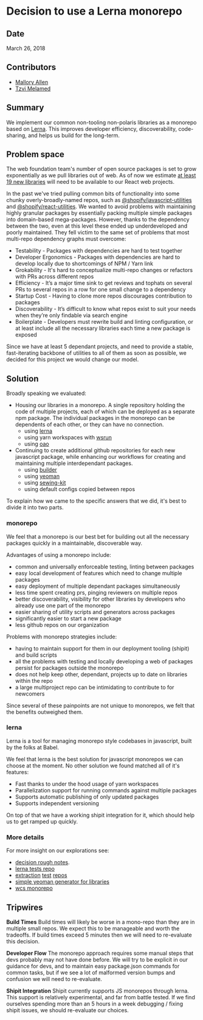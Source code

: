 # Decision to use a Lerna monorepo


## Date

March 26, 2018

## Contributors

- [Mallory Allen](https://github.com/TheMallen)
- [Tzvi Melamed](https://github.com/tzvipm)

## Summary

We implement our common non-tooling non-polaris libraries as a monorepo based on [Lerna](https://github.com/lerna/lerna). This improves developer efficiency, discoverability, code-sharing, and helps us build for the long-term.

## Problem space
The web foundation team's number of open source packages is set to grow exponentially as we pull libraries out of web. As of now we estimate [at least 19 new libraries](https://github.com/Shopify/web/projects/17) will need to be available to our React web projects.

In the past we've tried pulling common bits of functionality into some chunky overly-broadly-named repos, such as [@shopify/javascript-utilities](https://github.com/Shopify/javascript-utilities) and [@shopify/react-utilities](https://github.com/Shopify/react-utilities). We wanted to avoid problems with maintaining highly granular packages by essentially packing multiple simple packages into domain-based mega-packages. However, thanks to the dependency between the two, even at this level these ended up underdeveloped and poorly maintained. They fell victim to the same set of problems that most multi-repo dependency graphs must overcome:
- Testability - Packages with dependencies are hard to test together
- Developer Ergonomics - Packages with dependencies are hard to develop locally due to shortcomings of NPM / Yarn link
- Grokability - It's hard to conceptualize multi-repo changes or refactors with PRs across different repos
- Efficiency - It’s a major time sink to get reviews and tophats on several PRs to several repos in a row for one small change to a dependency
- Startup Cost - Having to clone more repos discourages contribution to packages
- Discoverability - It’s difficult to know what repos exist to suit your needs when they’re only findable via search engine
- Boilerplate - Developers must rewrite build and linting configuration, or at least include all the necessary libraries each time a new package is exposed

Since we have at least 5 dependant projects, and need to provide a stable, fast-iterating backbone of utilities to all of them as soon as possible, we decided for this project we would change our model.

## Solution
Broadly speaking we evaluated:
- Housing our libraries in a monorepo. A single repository holding the code of multiple projects, each of which can be deployed as a separate npm package. The individual packages in the monorepo can be dependents of each other, or they can have no connection.
  - using [lerna](https://github.com/lerna/lerna)
  - using yarn workspaces with [wsrun](https://github.com/whoeverest/wsrun)
  - using [oao](https://github.com/guigrpa/oao)
- Continuing to create additional github repositories for each new javascript package, while enhancing our workflows for creating and maintaining multiple interdependant packages.
  - using [builder](http://formidable.com/open-source/builder/)
  - using [yeoman](http://yeoman.io/)
  - using [sewing-kit](https://github.com/Shopify/sewing-kit)
  - using default configs copied between repos

To explain how we came to the specific answers that we did, it's best to divide it into two parts.

### monorepo
We feel that a monorepo is our best bet for building out all the necessary packages quickly in a maintainable, discoverable way.

Advantages of using a monorepo include:
  - common and universally enforceable testing, linting between packages
  - easy local development of features which need to change multiple packages
  - easy deployment of multiple dependant packages simultaneously
  - less time spent creating prs, pinging reviewers on multiple repos
  - better discoverability, visibility for other libraries by developers who already use one part of the monorepo
  - easier sharing of utility scripts and generators across packages
  - significantly easier to start a new package
  - less github repos on our organization

Problems with monorepo strategies include:
  - having to maintain support for them in our deployment tooling (shipit) and build scripts
  - all the problems with testing and locally developing a web of packages persist for packages outside the monorepo
  - does not help keep other, dependant, projects up to date on libraries within the repo
  - a large multiproject repo can be intimidating to contribute to for newcomers

Since several of these painpoints are not unique to monorepos, we felt that the benefits outweighed them.

### lerna
Lerna is a tool for managing monorepo style codebases in javascript, built by the folks at Babel.

We feel that lerna is the best solution for javascript monorepos we can choose at the moment. No other solution we found matched all of it's features:
  - Fast thanks to under the hood usage of yarn workspaces
  - Parallelization support for running commands against multiple packages
  - Supports automatic publishing of only updated packages
  - Supports independent versioning

On top of that we have a working shipit integration for it, which should help us to get ramped up quickly.

### More details
For more insight on our explorations see:
- [decision rough notes](https://paper.dropbox.com/doc/Decision-Explorations-Mono-or-Many-repo-LNkDLM55dNzR2WK4ROtZr#:a2=-193436694).
- [lerna tests repo](https://github.com/TheMallen/lerna-tests)
- [extraction](https://github.com/Shopify/extraction-test-import-remote) [test](https://github.com/Shopify/extraction-test-react-utilities) [repos](https://github.com/Shopify/extraction-test-browser)
- [simple yeoman generator for libraries](https://github.com/Shopify/generator-shopify-library)
- [wcs monorepo](https://github.com/Shopify/shopify-utilities)

## Tripwires
**Build Times**
Build times will likely be worse in a mono-repo than they are in multiple small repos. We expect this to be manageable and worth the tradeoffs. If build times exceed 5 minutes then we will need to re-evaluate this decision.

**Developer Flow**
The monorepo approach requires some manual steps that devs probably may not have done before. We will try to be explicit in our guidance for devs, and to maintain easy package.json commands for common tasks, but if we see a lot of malformed version bumps and confusion we will need to re-evaluate.

**Shipit Integration**
Shipit currently supports JS monorepos through lerna. This support is relatively experimental, and far from battle tested. If we find ourselves spending more than an 5 hours in a week debugging / fixing shipit issues, we should re-evaluate our choices.
